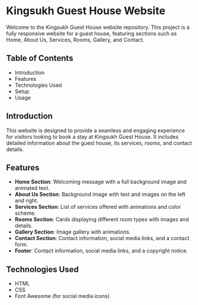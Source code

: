 # Kingsukh Guest House Website

Welcome to the Kingsukh Guest House website repository. This project is a fully responsive website for a guest house, featuring sections such as Home, About Us, Services, Rooms, Gallery, and Contact.

## Table of Contents

- Introduction
- Features
- Technologies Used
- Setup
- Usage


## Introduction

This website is designed to provide a seamless and engaging experience for visitors looking to book a stay at Kingsukh Guest House. It includes detailed information about the guest house, its services, rooms, and contact details.

## Features

- **Home Section**: Welcoming message with a full background image and animated text.
- **About Us Section**: Background image with text and images on the left and right.
- **Services Section**: List of services offered with animations and color scheme.
- **Rooms Section**: Cards displaying different room types with images and details.
- **Gallery Section**: Image gallery with animations.
- **Contact Section**: Contact information, social media links, and a contact form.
- **Footer**: Contact information, social media links, and a copyright notice.

## Technologies Used

- HTML
- CSS
- Font Awesome (for social media icons)






